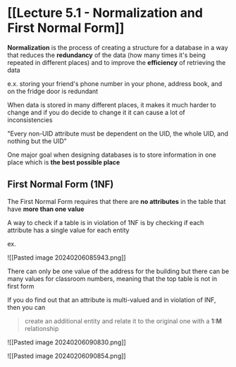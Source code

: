 # [[Lecture 5.1 - Normalization and First Normal Form]]

**Normalization** is the process of creating a structure for a database in a way that reduces the **redundancy** of the data (how many times it's being repeated in different places) and to improve the **efficiency** of retrieving the data

e.x. storing your friend's phone number in your phone, address book, and on the fridge door is redundant

When data is stored in many different places, it makes it much harder to change and if you do decide to change it it can cause a lot of inconsistencies

"Every non-UID attribute must be dependent on the UID, the whole UID, and nothing but the UID"

One major goal when designing databases is to store information in one place which is **the best possible place**

## First Normal Form (1NF)

The First Normal Form requires that there are **no attributes** in the table that have **more than one value**

A way to check if a table is in violation of 1NF is by checking if each attribute has a single value for each entity

ex.

![[Pasted image 20240206085943.png]]

There can only be one value of the address for the building but there can be many values for classroom numbers, meaning that the top table is not in first form

If you do find out that an attribute is multi-valued and in violation of INF, then you can
> create an additional entity and relate it to the original one with a **1:M** relationship


![[Pasted image 20240206090830.png]]

![[Pasted image 20240206090854.png]]

